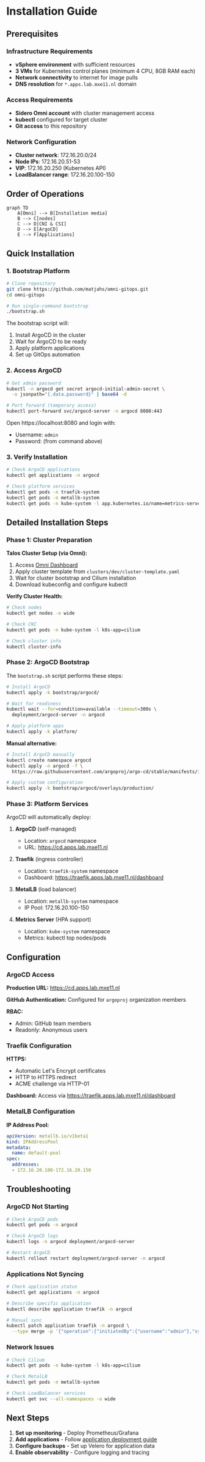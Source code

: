 # Installation Guide

## Prerequisites

### Infrastructure Requirements
- **vSphere environment** with sufficient resources
- **3 VMs** for Kubernetes control planes (minimum 4 CPU, 8GB RAM each)
- **Network connectivity** to internet for image pulls
- **DNS resolution** for `*.apps.lab.mxe11.nl` domain

### Access Requirements
- **Sidero Omni account** with cluster management access
- **kubectl** configured for target cluster
- **Git access** to this repository

### Network Configuration
- **Cluster network**: 172.16.20.0/24
- **Node IPs**: 172.16.20.51-53
- **VIP**: 172.16.20.250 (Kubernetes API)
- **LoadBalancer range**: 172.16.20.100-150

## Order of Operations

```mermaid
graph TD
    A[Omni] --> B[Installation media]
    B --> C[nodes]
    C --> D[CNI & CSI]
    D --> E[ArgoCD]
    E --> F[Applications]
```

## Quick Installation

### 1. Bootstrap Platform

```bash
# Clone repository
git clone https://github.com/matjahs/omni-gitops.git
cd omni-gitops

# Run single-command bootstrap
./bootstrap.sh
```

The bootstrap script will:
1. Install ArgoCD in the cluster
2. Wait for ArgoCD to be ready
3. Apply platform applications
4. Set up GitOps automation

### 2. Access ArgoCD

```bash
# Get admin password
kubectl -n argocd get secret argocd-initial-admin-secret \
  -o jsonpath="{.data.password}" | base64 -d

# Port forward (temporary access)
kubectl port-forward svc/argocd-server -n argocd 8080:443
```

Open https://localhost:8080 and login with:
- Username: `admin`
- Password: (from command above)

### 3. Verify Installation

```bash
# Check ArgoCD applications
kubectl get applications -n argocd

# Check platform services
kubectl get pods -n traefik-system
kubectl get pods -n metallb-system
kubectl get pods -n kube-system -l app.kubernetes.io/name=metrics-server
```

## Detailed Installation Steps

### Phase 1: Cluster Preparation

**Talos Cluster Setup (via Omni):**
1. Access [Omni Dashboard](https://matjahs.eu-central-1.omni.siderolabs.io/cluster1)
2. Apply cluster template from `clusters/dev/cluster-template.yaml`
3. Wait for cluster bootstrap and Cilium installation
4. Download kubeconfig and configure kubectl

**Verify Cluster Health:**
```bash
# Check nodes
kubectl get nodes -o wide

# Check CNI
kubectl get pods -n kube-system -l k8s-app=cilium

# Check cluster info
kubectl cluster-info
```

### Phase 2: ArgoCD Bootstrap

The `bootstrap.sh` script performs these steps:

```bash
# Install ArgoCD
kubectl apply -k bootstrap/argocd/

# Wait for readiness
kubectl wait --for=condition=available --timeout=300s \
  deployment/argocd-server -n argocd

# Apply platform apps
kubectl apply -k platform/
```

**Manual alternative:**
```bash
# Install ArgoCD manually
kubectl create namespace argocd
kubectl apply -n argocd -f \
  https://raw.githubusercontent.com/argoproj/argo-cd/stable/manifests/install.yaml

# Apply custom configuration
kubectl apply -k bootstrap/argocd/overlays/production/
```

### Phase 3: Platform Services

ArgoCD will automatically deploy:

1. **ArgoCD** (self-managed)
   - Location: `argocd` namespace
   - URL: https://cd.apps.lab.mxe11.nl

2. **Traefik** (ingress controller)
   - Location: `traefik-system` namespace
   - Dashboard: https://traefik.apps.lab.mxe11.nl/dashboard

3. **MetalLB** (load balancer)
   - Location: `metallb-system` namespace
   - IP Pool: 172.16.20.100-150

4. **Metrics Server** (HPA support)
   - Location: `kube-system` namespace
   - Metrics: kubectl top nodes/pods

## Configuration

### ArgoCD Access

**Production URL:**
https://cd.apps.lab.mxe11.nl

**GitHub Authentication:**
Configured for `argoproj` organization members

**RBAC:**
- Admin: GitHub team members
- Readonly: Anonymous users

### Traefik Configuration

**HTTPS:**
- Automatic Let's Encrypt certificates
- HTTP to HTTPS redirect
- ACME challenge via HTTP-01

**Dashboard:**
Access via https://traefik.apps.lab.mxe11.nl/dashboard

### MetalLB Configuration

**IP Address Pool:**
```yaml
apiVersion: metallb.io/v1beta1
kind: IPAddressPool
metadata:
  name: default-pool
spec:
  addresses:
  - 172.16.20.100-172.16.20.150
```

## Troubleshooting

### ArgoCD Not Starting
```bash
# Check ArgoCD pods
kubectl get pods -n argocd

# Check ArgoCD logs
kubectl logs -n argocd deployment/argocd-server

# Restart ArgoCD
kubectl rollout restart deployment/argocd-server -n argocd
```

### Applications Not Syncing
```bash
# Check application status
kubectl get applications -n argocd

# Describe specific application
kubectl describe application traefik -n argocd

# Manual sync
kubectl patch application traefik -n argocd \
  --type merge -p '{"operation":{"initiatedBy":{"username":"admin"},"sync":{}}}'
```

### Network Issues
```bash
# Check Cilium
kubectl get pods -n kube-system -l k8s-app=cilium

# Check MetalLB
kubectl get pods -n metallb-system

# Check LoadBalancer services
kubectl get svc --all-namespaces -o wide
```

## Next Steps

1. **Set up monitoring** - Deploy Prometheus/Grafana
2. **Add applications** - Follow [application deployment guide](application-deployment.md)
3. **Configure backups** - Set up Velero for application data
4. **Enable observability** - Configure logging and tracing
